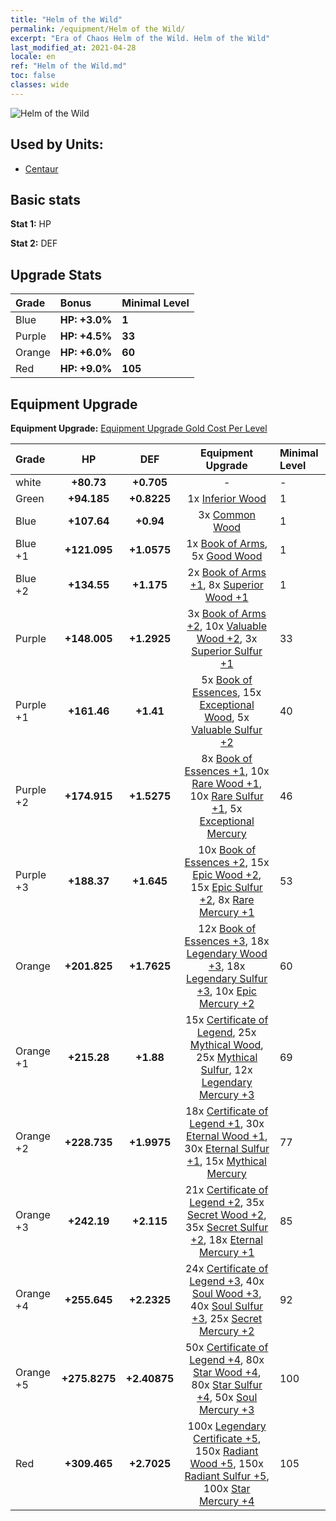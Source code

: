 ```yaml
---
title: "Helm of the Wild"
permalink: /equipment/Helm of the Wild/
excerpt: "Era of Chaos Helm of the Wild. Helm of the Wild"
last_modified_at: 2021-04-28
locale: en
ref: "Helm of the Wild.md"
toc: false
classes: wide
---
```


  ![Helm of the Wild](/images/e/e_2012.png)

## Used by Units:

* [Centaur](/units/Centaur/) 


## Basic stats
 **Stat 1:** HP

 **Stat 2:** DEF

## Upgrade Stats

  |     Grade    |   Bonus | Minimal Level | 
  |:-------------|:--------|:--------------| 
  | Blue | **HP: +3.0%** | **1** | 
  | Purple | **HP: +4.5%** | **33** | 
  | Orange | **HP: +6.0%** | **60** | 
  | Red | **HP: +9.0%** | **105** | 


## Equipment Upgrade
 **Equipment Upgrade:** [Equipment Upgrade Gold Cost Per Level](/equipment/EquipmentUpgradeCostPerLevel/) 

  |          Grade      | HP | DEF | Equipment Upgrade | Minimal Level |
  |:--------------------|:---------:|:---------:|:----------------:|:--------------|
  | white | **+80.73** | **+0.705** | - | - |
  | Green | **+94.185** | **+0.8225** | 1x [Inferior Wood](/Items/mat_1/) | 1 |
  | Blue | **+107.64** | **+0.94** | 3x [Common Wood](/Items/mat_7/) | 1 |
  | Blue +1 | **+121.095** | **+1.0575** | 1x [Book of Arms](/Items/mat_18/), 5x [Good Wood](/Items/mat_13/) | 1 |
  | Blue +2 | **+134.55** | **+1.175** | 2x [Book of Arms +1](/Items/mat_25/), 8x [Superior Wood +1](/Items/mat_20/) | 1 |
  | Purple | **+148.005** | **+1.2925** | 3x [Book of Arms +2](/Items/mat_32/), 10x [Valuable Wood +2](/Items/mat_27/), 3x [Superior Sulfur +1](/Items/mat_22/) | 33 |
  | Purple +1 | **+161.46** | **+1.41** | 5x [Book of Essences](/Items/mat_39/), 15x [Exceptional Wood](/Items/mat_34/), 5x [Valuable Sulfur +2](/Items/mat_29/) | 40 |
  | Purple +2 | **+174.915** | **+1.5275** | 8x [Book of Essences +1](/Items/mat_46/), 10x [Rare Wood +1](/Items/mat_41/), 10x [Rare Sulfur +1](/Items/mat_43/), 5x [Exceptional Mercury](/Items/mat_35/) | 46 |
  | Purple +3 | **+188.37** | **+1.645** | 10x [Book of Essences +2](/Items/mat_53/), 15x [Epic Wood +2](/Items/mat_48/), 15x [Epic Sulfur +2](/Items/mat_50/), 8x [Rare Mercury +1](/Items/mat_42/) | 53 |
  | Orange | **+201.825** | **+1.7625** | 12x [Book of Essences +3](/Items/mat_60/), 18x [Legendary Wood +3](/Items/mat_55/), 18x [Legendary Sulfur +3](/Items/mat_57/), 10x [Epic Mercury +2](/Items/mat_49/) | 60 |
  | Orange +1 | **+215.28** | **+1.88** | 15x [Certificate of Legend](/Items/mat_67/), 25x [Mythical Wood](/Items/mat_62/), 25x [Mythical Sulfur](/Items/mat_64/), 12x [Legendary Mercury +3](/Items/mat_56/) | 69 |
  | Orange +2 | **+228.735** | **+1.9975** | 18x [Certificate of Legend +1](/Items/mat_74/), 30x [Eternal Wood +1](/Items/mat_69/), 30x [Eternal Sulfur +1](/Items/mat_71/), 15x [Mythical Mercury](/Items/mat_63/) | 77 |
  | Orange +3 | **+242.19** | **+2.115** | 21x [Certificate of Legend +2](/Items/mat_81/), 35x [Secret Wood +2](/Items/mat_76/), 35x [Secret Sulfur +2](/Items/mat_78/), 18x [Eternal Mercury +1](/Items/mat_70/) | 85 |
  | Orange +4 | **+255.645** | **+2.2325** | 24x [Certificate of Legend +3](/Items/mat_88/), 40x [Soul Wood +3](/Items/mat_83/), 40x [Soul Sulfur +3](/Items/mat_85/), 25x [Secret Mercury +2](/Items/mat_77/) | 92 |
  | Orange +5 | **+275.8275** | **+2.40875** | 50x [Certificate of Legend +4](/Items/mat_95/), 80x [Star Wood +4](/Items/mat_90/), 80x [Star Sulfur +4](/Items/mat_92/), 50x [Soul Mercury +3](/Items/mat_84/) | 100 |
  | Red | **+309.465** | **+2.7025** | 100x [Legendary Certificate +5](/Items/mat_102/), 150x [Radiant Wood +5](/Items/mat_97/), 150x [Radiant Sulfur +5](/Items/mat_99/), 100x [Star Mercury +4](/Items/mat_91/) | 105 |


